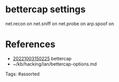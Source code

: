 # bettercap settings
net.recon on
net.sniff on
net.probe on
arp.spoof on

# References
- [20221003150225](/zet/20221003150225/README.md) bettercap
- ~/kb/hacking/lan/bettercap-options.md

Tags:
    #assorted
